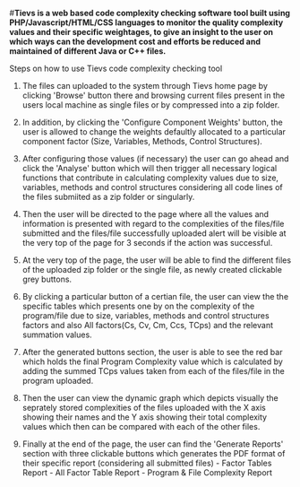 #**Tievs is a web based code complexity checking software tool built using PHP/Javascript/HTML/CSS languages to monitor the quality complexity values and their specific weightages, to give an insight to the user on which ways can the development cost and efforts be reduced and maintained of different Java or C++ files.**

Steps on how to use Tievs code complexity checking tool

1. The files can uploaded to the system through Tievs home page by clicking 'Browse' button there and browsing current files present in the users local machine   as single files or by compressed into a zip folder.

2. In addition, by clicking the 'Configure Component Weights' button, the user is allowed to change the weights defaultly allocated to a particular component factor (Size, Variables, Methods, Control Structures).

3. After configuring those values (if necessary) the user can go ahead and click the 'Analyse' button which will then trigger all necessary logical functions that contribute in calculating complexity values due to size, variables, methods and control structures considering all code lines of the files submiited as a zip folder or singularly.

4. Then the user will be directed to the page where all the values and information is presented with regard to the complexities of the files/file submitted and the files/file successfully uploaded alert will be visible at the very top of the page for 3 seconds if the action was successful.

5. At the very top of the page, the user will be able to find the different files of the uploaded zip folder or the single file, as newly created clickable grey buttons.

6. By clicking a particular button of a certian file, the user can view the the specific tables which presents one by on the complexity of the program/file due to size, variables, methods and control structures factors and also All factors(Cs, Cv, Cm, Ccs, TCps) and the relevant summation values.

7. After the generated buttons section, the user is able to see the red bar which holds the final Program Complexity value which is calculated by adding the summed TCps values taken from each of the files/file in the program uploaded. 

8. Then the user can view the dynamic graph which depicts visually the seprately stored complexities of the files uploaded with the X axis showing their names and the Y axis showing their total complexity values which then can be compared with each of the other files.

9. Finally at the end of the page, the user can find the 'Generate Reports' section with three clickable buttons which generates the PDF format of their specific report (considering all submitted files)
        - Factor Tables Report
        - All Factor Table Report
        - Program & File Complexity Report
